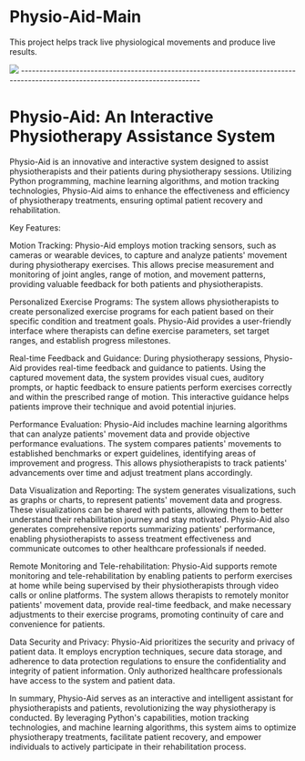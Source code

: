 # Physio-Aid-Main
This project helps track live physiological movements and produce live results.

<img src="https://www.eluna.ai/images/6b2b36c004a8e2e98311a78068aa2412">
-------------------------------------------------------------------------------------------------------------------------------


<h1> Physio-Aid: An Interactive Physiotherapy Assistance System </h1>

Physio-Aid is an innovative and interactive system designed to assist physiotherapists and their patients during physiotherapy sessions. Utilizing Python programming, machine learning algorithms, and motion tracking technologies, Physio-Aid aims to enhance the effectiveness and efficiency of physiotherapy treatments, ensuring optimal patient recovery and rehabilitation.

Key Features:

Motion Tracking: Physio-Aid employs motion tracking sensors, such as cameras or wearable devices, to capture and analyze patients' movement during physiotherapy exercises. This allows precise measurement and monitoring of joint angles, range of motion, and movement patterns, providing valuable feedback for both patients and physiotherapists.

Personalized Exercise Programs: The system allows physiotherapists to create personalized exercise programs for each patient based on their specific condition and treatment goals. Physio-Aid provides a user-friendly interface where therapists can define exercise parameters, set target ranges, and establish progress milestones.

Real-time Feedback and Guidance: During physiotherapy sessions, Physio-Aid provides real-time feedback and guidance to patients. Using the captured movement data, the system provides visual cues, auditory prompts, or haptic feedback to ensure patients perform exercises correctly and within the prescribed range of motion. This interactive guidance helps patients improve their technique and avoid potential injuries.

Performance Evaluation: Physio-Aid includes machine learning algorithms that can analyze patients' movement data and provide objective performance evaluations. The system compares patients' movements to established benchmarks or expert guidelines, identifying areas of improvement and progress. This allows physiotherapists to track patients' advancements over time and adjust treatment plans accordingly.

Data Visualization and Reporting: The system generates visualizations, such as graphs or charts, to represent patients' movement data and progress. These visualizations can be shared with patients, allowing them to better understand their rehabilitation journey and stay motivated. Physio-Aid also generates comprehensive reports summarizing patients' performance, enabling physiotherapists to assess treatment effectiveness and communicate outcomes to other healthcare professionals if needed.

Remote Monitoring and Tele-rehabilitation: Physio-Aid supports remote monitoring and tele-rehabilitation by enabling patients to perform exercises at home while being supervised by their physiotherapists through video calls or online platforms. The system allows therapists to remotely monitor patients' movement data, provide real-time feedback, and make necessary adjustments to their exercise programs, promoting continuity of care and convenience for patients.

Data Security and Privacy: Physio-Aid prioritizes the security and privacy of patient data. It employs encryption techniques, secure data storage, and adherence to data protection regulations to ensure the confidentiality and integrity of patient information. Only authorized healthcare professionals have access to the system and patient data.

In summary, Physio-Aid serves as an interactive and intelligent assistant for physiotherapists and patients, revolutionizing the way physiotherapy is conducted. By leveraging Python's capabilities, motion tracking technologies, and machine learning algorithms, this system aims to optimize physiotherapy treatments, facilitate patient recovery, and empower individuals to actively participate in their rehabilitation process.

